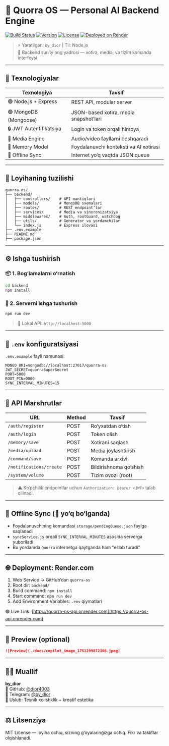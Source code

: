 # 🧠 Quorra OS — Personal AI Backend Engine

[![Build Status](https://img.shields.io/badge/build-passing-brightgreen.svg?style=flat-square)](#)
[![Version](https://img.shields.io/badge/version-1.0.0-blue?style=flat-square)](#)
[![License](https://img.shields.io/badge/license-MIT-lightgrey?style=flat-square)](#)
[![Deployed on Render](https://img.shields.io/badge/deployed-Render-blue?style=flat-square&logo=render)](https://quorra-os-api.onrender.com)

> ⚡️ Yaratilgan: `by_dior` | Til: Node.js  
> 🧬 Backend sun’iy ong yadrosi — xotira, media, va tizim komanda interfeysi

---

## 🚀 Texnologiyalar

| Texnologiya | Tavsif |
|------------|--------|
| 🟢 Node.js + Express | REST API, modular server |
| 🟢 MongoDB (Mongoose) | JSON-based xotira, media snapshot’lari |
| 🔒 JWT Autentifikatsiya | Login va token orqali himoya |
| 📼 Media Engine | Audio/video fayllarni boshqaradi |
| 🧠 Memory Model | Foydalanuvchi konteksti va AI xotirasi |
| 🔁 Offline Sync | Internet yo‘q vaqtda JSON queue |

---

## 📂 Loyihaning tuzilishi

```
quorra-os/
├── backend/
│   ├── controllers/    # API mantiqlari
│   ├── models/         # MongoDB sxemalari
│   ├── routes/         # REST endpoint’lar
│   ├── services/       # Media va sinxronizatsiya
│   ├── middlewares/    # Auth, rootGuard, watchdog
│   ├── utils/          # Generator va yordamchilar
│   └── index.js        # Express ilovasi
├── .env.example
├── README.md
├── package.json
```

---

## ⚙️ Ishga tushirish

### 📦 1. Bog‘lamalarni o‘rnatish

```bash
cd backend
npm install
```

### 🚀 2. Serverni ishga tushurish

```bash
npm run dev
```

> 🔗 Lokal API: `http://localhost:5000`

---

## 🔐 `.env` konfiguratsiyasi

`.env.example` fayli namunasi:

```env
MONGO_URI=mongodb://localhost:27017/quorra-os
JWT_SECRET=quorraSuperSecret
PORT=5000
ROOT_PIN=0000
SYNC_INTERVAL_MINUTES=15
```

---

## 📡 API Marshrutlar

| URL | Method | Tavsif |
|-----|--------|--------|
| `/auth/register` | POST | Ro‘yxatdan o‘tish |
| `/auth/login` | POST | Token olish |
| `/memory/save` | POST | Xotirani saqlash |
| `/media/upload` | POST | Media joylashtirish |
| `/command/save` | POST | Komanda arxivi |
| `/notifications/create` | POST | Bildirishnoma qo‘shish |
| `/system/volume` | POST | Tizim ovozi (root) |

> ⚠️ Ko‘pchilik endpointlar uchun `Authorization: Bearer <JWT>` talab qilinadi.

---

## 🔁 Offline Sync (📶 yo‘q bo‘lganda)

- Foydalanuvchining komandasi `storage/pendingQueue.json` faylga saqlanadi
- `syncService.js` orqali `SYNC_INTERVAL_MINUTES` asosida serverga yuboriladi
- Bu yordamda `Quorra` internetga qaytganda ham “eslab turadi”

---

## 🌐 Deployment: Render.com

1. Web Service → GitHub’dan `quorra-os`
2. Root dir: `backend/`
3. Build command: `npm install`
4. Start command: `npm run dev`
5. Add Environment Variables: `.env` qiymatlari

🟢 Live Link: [https://quorra-os-api.onrender.com](https://quorra-os-api.onrender.com)

---

## 📸 Preview (optional)

```markdown
![Preview](./docs/copilot_image_1751299872306.jpeg)
```

---

## 👨‍💻 Muallif

**by_dior**  
📁 GitHub: [@dior4003](https://github.com/dior4003)  
📡 Telegram: [@by_dior](https://t.me/diorbekyoldashov)  
🎨 Uslub: Texnik xolistiklik + kreatif estetika

---

## ⚖️ Litsenziya

MIT License — loyiha ochiq, sizning g‘oyalaringizga ochiq. Fikr va takliflar olqishlanadi.


